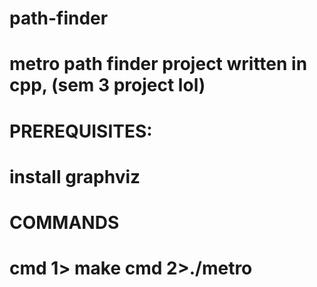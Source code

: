 # path-finder
metro path finder project written in cpp, (sem 3 project lol)
=============================================================
PREREQUISITES:
=============================================================
install graphviz
=============================================================
COMMANDS
=============================================================
cmd 1> make
cmd 2>./metro
=============================================================
